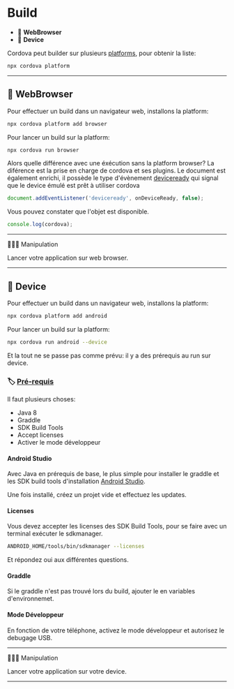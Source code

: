 # Build

*  🔖 **WebBrowser**
*  🔖 **Device**

Cordova peut builder sur plusieurs [platforms](https://cordova.apache.org/docs/fr/latest/guide/cli/#ajouter-des-plates-formes), pour obtenir la liste:

```bash
npx cordova platform
```

___

## 📑 WebBrowser

Pour effectuer un build dans un navigateur web, installons la platform:

```bash
npx cordova platform add browser
```

Pour lancer un build sur la platform:

```bash
npx cordova run browser
```

Alors quelle différence avec une éxécution sans la platform browser? La diférence est la prise en charge de cordova et ses plugins. Le document est également enrichi, il possède le type d'évènement [deviceready](https://cordova.apache.org/docs/fr/latest/cordova/events/events.deviceready.html) qui signal que le device émulé est prêt à utiliser cordova

```js
document.addEventListener('deviceready', onDeviceReady, false);
```

Vous pouvez constater que l'objet est disponible.

```js
console.log(cordova);
```

___

👨🏻‍💻 Manipulation

Lancer votre application sur web browser.

___

## 📑 Device

Pour effectuer un build dans un navigateur web, installons la platform:

```bash
npx cordova platform add android
```

Pour lancer un build sur la platform:

```bash
npx cordova run android --device
```

Et la tout ne se passe pas comme prévu: il y a des prérequis au run sur device.


### 🏷️ **[Pré-requis](https://ionicframework.com/docs/developing/android)**

Il faut plusieurs choses:

* Java 8
* Graddle
* SDK Build Tools
* Accept licenses
* Activer le mode développeur

#### Android Studio

Avec Java en prérequis de base, le plus simple pour installer le graddle et les SDK build tools d'installation [Android Studio](https://developer.android.com/studio/).

Une fois installé, créez un projet vide et effectuez les updates.

#### Licenses

Vous devez accepter les licenses des SDK Build Tools, pour se faire avec un terminal exécuter le sdkmanager.

```bash
ANDROID_HOME/tools/bin/sdkmanager --licenses
```

Et répondez oui aux différentes questions.

#### Graddle

Si le graddle n'est pas trouvé lors du build, ajouter le en variables d'environnemet.

#### Mode Développeur

En fonction de votre téléphone, activez le mode développeur et autorisez le debugage USB.

___

👨🏻‍💻 Manipulation

Lancer votre application sur votre device.

___


